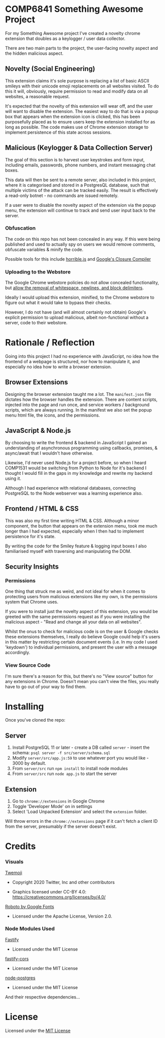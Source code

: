 # COMP6841 Something Awesome Project

For my Something Awesome project I've created a novelty chrome extension that doubles as a keylogger / user data collector. 

There are two main parts to the project, the user-facing novelty aspect and the hidden malicious aspect. 

## Novelty (Social Engineering)
This extension claims it's sole purpose is replacing a list of basic ASCII smileys with their unicode emoji replacements on all websites visited. To do this it will, obviously, require permission to read and modify data on all websites, a reasonable request.

It's expected that the novelty of this extension will wear off, and the user will want to disable the extension. The easiest way to do that is via a popup box that appears when the extension icon is clicked, this has been purposefully placed as to ensure users keep the extension installed for as long as possible. The code makes use of Chrome extension storage to implement persistence of this state across sessions.

## Malicious (Keylogger & Data Collection Server)
The goal of this section is to harvest user keystrokes and form input, including emails, passwords, phone numbers, and instant messaging chat boxes.

This data will then be sent to a remote server, also included in this project, where it is categorised and stored in a PostgresQL database, such that multiple victims of the attack can be tracked easily. The result is effectively a read-only botnet - no commands are issued remotely.

If a user were to disable the novelty aspect of the extension via the popup menu, the extension will continue to track and send user input back to the server.

### Obfuscation

The code on this repo has not been concealed in any way. If this were being published and used to actually spy on users we would remove comments, obfuscate variables & minify the code.

Possible tools for this include [horrible.js](https://github.com/TShadwell/Horrible.js) and [Google's Closure Compiler](https://developers.google.com/closure/compiler)

### Uploading to the Webstore
The Google Chrome webstore policies do not allow concealed functionality, but [allow the removal of whitespace, newlines, and block delimiters](https://developer.chrome.com/docs/webstore/program_policies/#code-readability).

Ideally I would upload this extension, minified, to the Chrome webstore to figure out what it would take to bypass their checks.

However, I do not have (and will almost certainly not obtain) Google's explicit permission to upload malicious, albeit non-functional without a server, code to their webstore. 


# Rationale / Reflection
Going into this project I had no experience with JavaScript, no idea how the frontend of a webpage is structured, nor how to manipulate it, and especially no idea how to write a browser extension. 

## Browser Extensions
Designing the browser extension taught me a lot. The `manifest.json` file dictates how the browser handles the extension. There are content scripts, injected into the page and run once, and service workers / background scripts, which are always running. In the manifest we also set the popup menu html file, the icons, and the permissions.

## JavaScript & Node.js

By choosing to write the frontend & backend in JavaScript I gained an understanding of asynchronous programming using callbacks, promises, & async/await that I wouldn't have otherwise.

Likewise, I'd never used Node.js for a project before, so when I heard COMP1531 would be switching from Python to Node for it's backend I thought I would fill in the gaps in my knowledge and rewrite my backend using it.

Although I had experience with relational databases, connecting PostgreSQL to the Node webserver was a learning experience also.

## Frontend / HTML & CSS
This was also my first time writing HTML & CSS. Although a minor component, the button that appears on the extension menu, took me much longer than I had expected, especially when I then had to implement persistence for it's state.

By writing the code for the Smiley feature & logging input boxes I also familiarised myself with traversing and manipulating the DOM.

## Security Insights 

### Permissions
One thing that struck me as weird, and not ideal for when it comes to protecting users from malicious extensions like my own, is the permissions system that Chrome uses. 

If you were to install just the novelty aspect of this extension, you would be greeted with the same permissions request as if you were installing the malicious aspect - "Read and change all your data on all websites". 

Whilst the onus to check for malicious code is on the user & Google checks these extensions themselves, I really do believe Google could help it's users in this matter by restricting certain document events (i.e. In my code I used 'keydown') to individual permissions, and present the user with a message accordingly.

### View Source Code
I'm sure there's a reason for this, but there's no "View source" button for any extensions in Chrome. Doesn't mean you can't view the files, you really have to go out of your way to find them.




# Installing

Once you've cloned the repo:

## Server
1. Install PostgreSQL 11 or later - create a DB called `server` - insert the schema: `psql server -f src/server/schema.sql`
2. Modify `server/src/app.js:59` to use whatever port you would like - 3000 by default.
3. From `server/src` run `npm install` to install node modules
4. From `server/src` run `node app.js` to start the server

## Extension
1. Go to `chrome://extensions` in Google Chrome
2. Toggle 'Developer Mode' on in settings
3. Select 'Load Unpacked Extension' and select the `extension` folder.

Will throw errors in the `chrome://extensions` page if it can't fetch a client ID from the server, presumably if the server doesn't exist.

# Credits

### **Visuals**

[Twemoji](https://twemoji.twitter.com/)
- Copyright 2020 Twitter, Inc and other contributors

- Graphics licensed under CC-BY 4.0: https://creativecommons.org/licenses/by/4.0/

[Roboto by Google Fonts](https://fonts.google.com/specimen/Roboto#license)
- Licensed under the Apache License, Version 2.0.

### **Node Modules Used** 

[Fastify](https://github.com/fastify/fastify)
- Licensed under the MIT License

[fastify-cors](https://github.com/fastify/fastify-cors)
- Licensed under the MIT License

[node-postgres](https://github.com/brianc/node-postgres)
- Licensed under the MIT License

And their respective dependencies...

# License

Licensed under the [MIT License](https://github.com/ethanndickson/something-awesome/blob/master/LICENSE) 